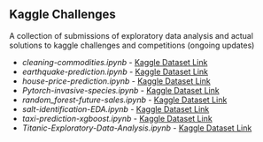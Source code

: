## Kaggle Challenges
A collection of submissions of exploratory data analysis and actual solutions to kaggle challenges and competitions (ongoing updates)

* *cleaning-commodities.ipynb* - [Kaggle Dataset Link](https://www.kaggle.com/unitednations/international-energy-statistics)
* *earthquake-prediction.ipynb* - [Kaggle Dataset Link](https://www.kaggle.com/c/LANL-Earthquake-Prediction)
* *house-price-prediction.ipynb* - [Kaggle Dataset Link](https://www.kaggle.com/c/house-prices-advanced-regression-techniques)
* *Pytorch-invasive-species.ipynb* - [Kaggle Dataset Link](https://www.kaggle.com/c/invasive-species-monitoring)
* *random_forest-future-sales.ipynb* - [Kaggle Dataset Link](https://www.kaggle.com/c/competitive-data-science-predict-future-sales)
* *salt-identification-EDA.ipynb* - [Kaggle Dataset Link](https://www.kaggle.com/c/tgs-salt-identification-challenge)
* *taxi-prediction-xgboost.ipynb* - [Kaggle Dataset Link](https://www.kaggle.com/c/nyc-taxi-trip-duration)
* *Titanic-Exploratory-Data-Analysis.ipynb* - [Kaggle Dataset Link](https://www.kaggle.com/c/titanic)
